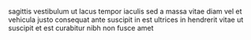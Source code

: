 sagittis vestibulum ut lacus tempor iaculis sed a massa vitae diam vel et
vehicula justo consequat ante suscipit in est ultrices in hendrerit vitae ut
suscipit et est curabitur nibh non fusce amet